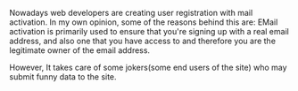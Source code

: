 Nowadays web developers are creating user registration with mail activation. In my own opinion, some of the reasons behind this are:
EMail activation is primarily used to ensure that you're signing up with a real email address, and also one that you have access to and therefore you are the legitimate owner of the email address.

However, It takes care of some jokers(some end users of the site) who may submit funny data to the site.


